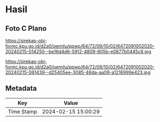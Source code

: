 # Hasil

## Foto C Plano

https://sirekap-obj-formc.kpu.go.id/d2a0/pemilu/ppwp/64/72/09/10/02/6472091002020-20240215-014250--be16d4d6-5912-4809-805b-e0877b0445c8.jpg

https://sirekap-obj-formc.kpu.go.id/d2a0/pemilu/ppwp/64/72/09/10/02/6472091002020-20240215-061439--d25405ee-3085-46da-aa09-a1216999e423.jpg


## Metadata

| Key        | Value               |
| ---------- | ------------------- |
| Time Stamp | 2024-02-15 15:00:29 |



